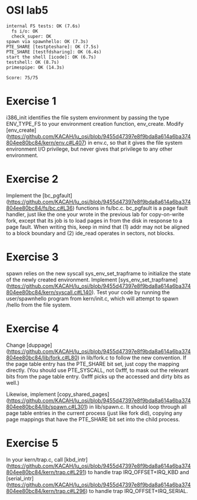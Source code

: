 OSI lab5
===
```
internal FS tests: OK (7.6s)
  fs i/o: OK
  check_super: OK
spawn via spawnhello: OK (7.3s)
PTE_SHARE [testpteshare]: OK (7.5s)
PTE_SHARE [testfdsharing]: OK (6.4s)
start the shell [icode]: OK (6.7s)
testshell: OK (8.7s)
primespipe: OK (14.3s)

Score: 75/75
```

Exercise 1
===
i386_init identifies the file system environment by passing the type ENV_TYPE_FS to your environment creation function, env_create. Modify [env_create] (https://github.com/KACAH/lu_osi/blob/9455d47397e8f9bda8a614a6ba374804ee80bc84/kern/env.c#L407) in env.c, so that it gives the file system environment I/O privilege, but never gives that privilege to any other environment.

Exercise 2
===
Implement the [bc_pgfault] (https://github.com/KACAH/lu_osi/blob/9455d47397e8f9bda8a614a6ba374804ee80bc84/fs/bc.c#L36) functions in fs/bc.c. bc_pgfault is a page fault handler, just like the one your wrote in the previous lab for copy-on-write fork, except that its job is to load pages in from the disk in response to a page fault. When writing this, keep in mind that (1) addr may not be aligned to a block boundary and (2) ide_read operates in sectors, not blocks.

Exercise 3
===
spawn relies on the new syscall sys_env_set_trapframe to initialize the state of the newly created environment. Implement [sys_env_set_trapframe] (https://github.com/KACAH/lu_osi/blob/9455d47397e8f9bda8a614a6ba374804ee80bc84/kern/syscall.c#L140). Test your code by running the user/spawnhello program from kern/init.c, which will attempt to spawn /hello from the file system.

Exercise 4
===
Change [duppage] (https://github.com/KACAH/lu_osi/blob/9455d47397e8f9bda8a614a6ba374804ee80bc84/lib/fork.c#L80) in lib/fork.c to follow the new convention. If the page table entry has the PTE_SHARE bit set, just copy the mapping directly. (You should use PTE_SYSCALL, not 0xfff, to mask out the relevant bits from the page table entry. 0xfff picks up the accessed and dirty bits as well.)

Likewise, implement [copy_shared_pages] (https://github.com/KACAH/lu_osi/blob/9455d47397e8f9bda8a614a6ba374804ee80bc84/lib/spawn.c#L301) in lib/spawn.c. It should loop through all page table entries in the current process (just like fork did), copying any page mappings that have the PTE_SHARE bit set into the child process.

Exercise 5
===
In your kern/trap.c, call [kbd_intr] (https://github.com/KACAH/lu_osi/blob/9455d47397e8f9bda8a614a6ba374804ee80bc84/kern/trap.c#L291) to handle trap IRQ_OFFSET+IRQ_KBD and [serial_intr] (https://github.com/KACAH/lu_osi/blob/9455d47397e8f9bda8a614a6ba374804ee80bc84/kern/trap.c#L296) to handle trap IRQ_OFFSET+IRQ_SERIAL.
